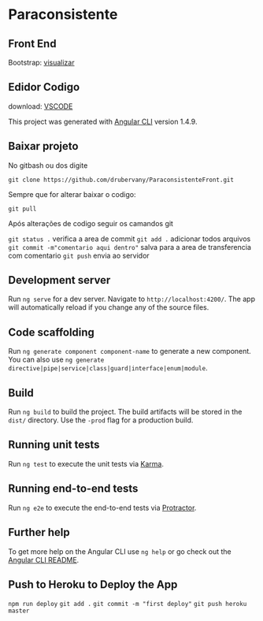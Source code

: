 # Paraconsistente

## Front End

Bootstrap: [visualizar](https://getbootstrap.com)

## Edidor Codigo

download: [VSCODE](https://code.visualstudio.com/docs/?dv=win)

This project was generated with [Angular CLI](https://github.com/angular/angular-cli) version 1.4.9.

## Baixar projeto

No gitbash ou dos digite

`git clone https://github.com/drubervany/ParaconsistenteFront.git`


Sempre que for alterar baixar o codigo:

`git pull`

Após alterações de codigo seguir os camandos git

`git status .` verifica a area de commit
`git add .` adicionar todos arquivos
`git commit -m"comentario aqui dentro"` salva para a area de transferencia com comentario
`git push` envia ao servidor

## Development server

Run `ng serve` for a dev server. Navigate to `http://localhost:4200/`. The app will automatically reload if you change any of the source files.

## Code scaffolding

Run `ng generate component component-name` to generate a new component. You can also use `ng generate directive|pipe|service|class|guard|interface|enum|module`.

## Build

Run `ng build` to build the project. The build artifacts will be stored in the `dist/` directory. Use the `-prod` flag for a production build.

## Running unit tests

Run `ng test` to execute the unit tests via [Karma](https://karma-runner.github.io).

## Running end-to-end tests

Run `ng e2e` to execute the end-to-end tests via [Protractor](http://www.protractortest.org/).

## Further help

To get more help on the Angular CLI use `ng help` or go check out the [Angular CLI README](https://github.com/angular/angular-cli/blob/master/README.md).

## Push to Heroku to Deploy the App

`npm run deploy`
`git add .`
`git commit -m "first deploy"`
`git push heroku master`
